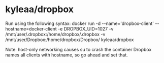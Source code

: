 kyleaa/dropbox
==============

Run using the following syntax:
docker run -d --name='dropbox-client' --hostname=docker-client -e DROPBOX_UID=1027 -v /mnt/user/.dropbox:/home/dropbox/.dropbox -v /mnt/user/Dropbox:/home/dropbox/Dropbox/ kyleaa/dropbox

Note: host-only networking causes su to crash the container
Dropbox names all clients with hostname, so go ahead and set that.
